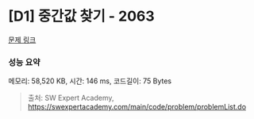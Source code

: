 # [D1] 중간값 찾기 - 2063 

[문제 링크](https://swexpertacademy.com/main/code/problem/problemDetail.do?contestProbId=AV5QPsXKA2UDFAUq) 

### 성능 요약

메모리: 58,520 KB, 시간: 146 ms, 코드길이: 75 Bytes



> 출처: SW Expert Academy, https://swexpertacademy.com/main/code/problem/problemList.do